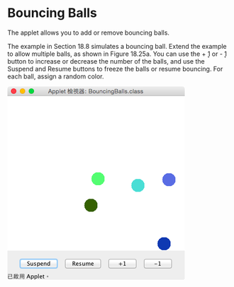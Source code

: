 # Bouncing Balls
The applet allows you to add or remove bouncing balls.

>
The example in Section 18.8 simulates a bouncing ball. Extend the example to allow multiple balls, as shown in Figure 18.25a. You can use the + ̨1 or - ̨1 button to increase or decrease the number of the balls, and use the Suspend and Resume buttons to freeze the balls or resume bouncing. For each ball, assign a random color.

![](demo.png)